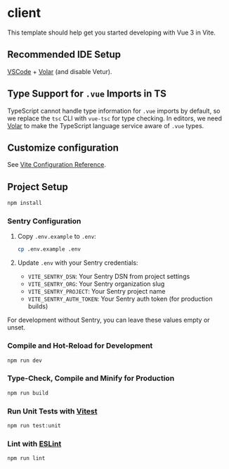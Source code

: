 # client

This template should help get you started developing with Vue 3 in Vite.

## Recommended IDE Setup

[VSCode](https://code.visualstudio.com/) + [Volar](https://marketplace.visualstudio.com/items?itemName=Vue.volar) (and disable Vetur).

## Type Support for `.vue` Imports in TS

TypeScript cannot handle type information for `.vue` imports by default, so we replace the `tsc` CLI with `vue-tsc` for type checking. In editors, we need [Volar](https://marketplace.visualstudio.com/items?itemName=Vue.volar) to make the TypeScript language service aware of `.vue` types.

## Customize configuration

See [Vite Configuration Reference](https://vite.dev/config/).

## Project Setup

```sh
npm install
```

### Sentry Configuration

1. Copy `.env.example` to `.env`:
   ```sh
   cp .env.example .env
   ```

2. Update `.env` with your Sentry credentials:
   - `VITE_SENTRY_DSN`: Your Sentry DSN from project settings
   - `VITE_SENTRY_ORG`: Your Sentry organization slug
   - `VITE_SENTRY_PROJECT`: Your Sentry project name
   - `VITE_SENTRY_AUTH_TOKEN`: Your Sentry auth token (for production builds)

For development without Sentry, you can leave these values empty or unset.

### Compile and Hot-Reload for Development

```sh
npm run dev
```

### Type-Check, Compile and Minify for Production

```sh
npm run build
```

### Run Unit Tests with [Vitest](https://vitest.dev/)

```sh
npm run test:unit
```

### Lint with [ESLint](https://eslint.org/)

```sh
npm run lint
```
